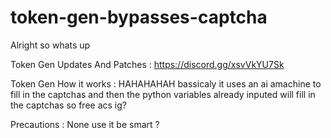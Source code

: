 # token-gen-bypasses-captcha
Alright so whats up


Token Gen Updates And Patches :
https://discord.gg/xsvVkYU7Sk

Token Gen How it works :
HAHAHAHAH bassicaly it uses an ai amachine to fill in the captchas and then the python variables already inputed will fill in the captchas so free acs ig?

Precautions :
None use it be smart ?
